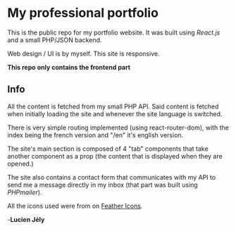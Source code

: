 # My professional portfolio

This is the public repo for my portfolio website. It was built using *React.js* and a small PHP/JSON backend. 

Web design / UI is by myself. This site is responsive. 

**This repo only contains the frontend part**

## Info
All the content is fetched from my small PHP API. Said content is fetched when initially loading the site and whenever the site language is switched.

There is very simple routing implemented (using react-router-dom), with the index being the french version and "/en" it's english version.

The site's main section is composed of 4 "tab" components that take another component as a prop (the content that is displayed when they are opened.)

The site also contains a contact form that communicates with my API to send me a message directly in my inbox (that part was built using *PHPmailer*).

All the icons used were from on [Feather Icons](https://feathericons.com/).

-**__Lucien Jély__**